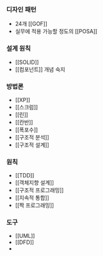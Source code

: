 ### 디자인 패턴
- 24개 [[GOF]]
- 실무에 적용 가능할 정도의 [[POSA]]
### 설계 원칙
- [[SOLID]]
- [[컴포넌트]] 개념 숙지
### 방법론
- [[XP]]
- [[스크럼]]
- [[린]]
- [[칸반]]
- [[폭포수]]
- [[구조적 분석]]
- [[구조적 설계]]
### 원칙
- [[TDD]]
- [[객체지향 설계]]
- [[구조적 프로그래밍]]
- [[지속적 통합]]
- [[짝 프로그래밍]]
### 도구
- [[UML]]
- [[DFD]]
- 